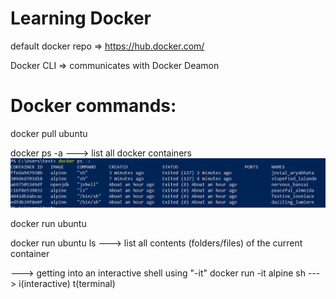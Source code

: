 # Learning Docker
default docker repo => https://hub.docker.com/

Docker CLI => communicates with Docker Deamon


# Docker commands:
docker pull ubuntu

docker ps -a  ---> list all docker containers
![img.png](img.png)

docker run ubuntu

docker run ubuntu ls  ---> list all contents (folders/files) of the current container

---> getting into an interactive shell using "-it"
docker run -it alpine sh ---> i(interactive) t(terminal)

